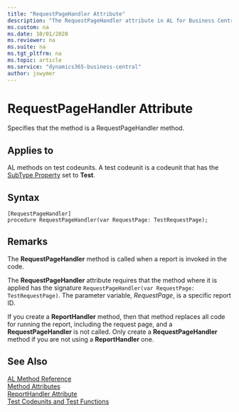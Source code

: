 ```yaml
---
title: "RequestPageHandler Attribute"
description: "The RequestPageHandler attribute in AL for Business Central"
ms.custom: na
ms.date: 10/01/2020
ms.reviewer: na
ms.suite: na
ms.tgt_pltfrm: na
ms.topic: article
ms.service: "dynamics365-business-central"
author: jswymer
---
```


# RequestPageHandler Attribute

Specifies that the method is a RequestPageHandler method.

## Applies to  
AL methods on test codeunits. A test codeunit is a codeunit that has the [SubType Property](../properties/devenv-subtype-property.md) set to **Test**. 

## Syntax  
  
```  
[RequestPageHandler]
procedure RequestPageHandler(var RequestPage: TestRequestPage);
```    

## Remarks

The **RequestPageHandler** method is called when a report is invoked in the code. 

The **RequestPageHandler** attribute requires that the method where it is applied has the signature `RequestPageHandler(var RequestPage: TestRequestPage)`. The parameter variable, *RequestPage*, is a specific report ID.

If you create a **ReportHandler** method, then that method replaces all code for running the report, including the request page, and a **RequestPageHandler** is not called. Only create a **RequestPageHandler** method if you are not using a **ReportHandler** one. 

## See Also

[AL Method Reference](../methods-auto/library.md)  
[Method Attributes](devenv-method-attributes.md)  
[ReportHandler Attribute](devenv-reporthandler-attribute.md)  
[Test Codeunits and Test Functions](../devenv-test-codeunits-and-test-methods.md)

